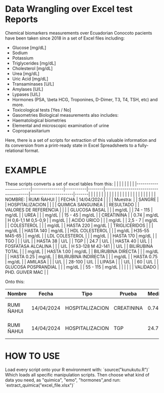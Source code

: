 # Data Wrangling over Excel test Reports

Chemical biomarkers measurements over Ecuadorian Conocoto pacients have been taken since 2018 in a set of Excel files including:
 - Glucose [mg/dL]
 - Sodium 
 - Potassium
 - Triglycerides [mg/dL]
 - Cholesterol [mg/dL]
 - Urea [mg/dL]
 - Uric Acid [mg/dL]
 - Transaminases [U/L]
 - Amylases [U/L]
 - Lypases [U/L]
 - Hormones (PSA, \beta HCG, Troponines, D-Dimer, T3, T4, TSH, etc) and more.
 - Toxicological tests [Yes / No]
 - Gasometries
Biological measurements also includes:
- Haematological biometries
- Elemental and microscopic examination of urine
- Coproparasitarium

Here, there is a set of scripts for extraction of this valuable information and its conversion from a print-ready state in Excel Spreadsheets to a fully-relational format.
# EXAMPLE
These scripts converts a set of excel tables from this:
|                        |                |           |        |                                       |                      |       |
|------------------------|----------------|-----------|--------|---------------------------------------|----------------------|-------|
|                        |                |           |        |                                       |                      |       |
|                        |                |           |        |                                       |                      |       |
|                        |                |           |        |                                       |                      |       |
| NOMBRE:                | RUMI ÑAHUI     |           | FECHA  |               14/04/2024              |                      |       |
| Muestra:               |                | SANGRE    |        | HOSPITALIZACION                       |                      |       |
| QUIMICA SANGUINEA      |                | RESULTADO |        |           VALORES DE REFERENCIA       |                      |       |
| GLUCOSA   BASAL        |                |           | mg/dL  |                                       |       74 - 115       | mg/dL |
| UREA                   |                |           | mg/dL  |                                       |        15 - 45       | mg/dL |
| CREATININA             |                |      0.74 | mg/dL  |               H 0,6-1,1    M 0,5-0,9  |                      | mg/dL |
| ACIDO   URICO          |                |           | mg/dL  |                                       |      2,5  -  7       | mg/dL |
| COLESTEROL             |                |           | mg/dL  |                                       |      HASTA  220      | mg/dL |
| TRIGLICERIDOS          |                |           | mg/dL  |                                       |       HASTA 140      | mg/dL |
| HDL   COLESTEROL       |                |           | mg/dL  |                     H35-55  M45-65    |                      | mg/dL |
| LDL   COLESTEROL       |                |           | mg/dL  |                                       |       HASTA 170      | mg/dL |
| TGO                    |                |           | U/L    |                                       |       HASTA  38      | U/L   |
| TGP                    |                |      24.7 | U/L    |                                       |       HASTA  40      | U/L   |
| FOSFATASA   ALCALINA   |                |           | U/L    |                  H 53-128  M 42-141   |                      | U/L   |
| BILIRUBINA   TOTAL     |                |           | mg/dL  |                                       |      HASTA 1.00      | mg/dL |
| BILIRUBINA  DIRECTA    |                |           | mg/dL  |                                       |      HASTA 0.25      | mg/dL |
| BILIRUBINA   INDIRECTA |                |           | mg/dL  |                                       |      HASTA 0.75      | mg/dL |
| AMILASA                |                |           | U/L    |                                       |        28-100        | U/L   |
| LIPASA                 |                |           | U/L    |                                       |          60          | U/L   |
| GLUCOSA   POSPRANDIAL  |                |           | mg/dL  |                                       |       55 - 115       | mg/dL |
|                        |                |           |        | VALIDADO                              | PHD. GUIVER MAC      |       |

Onto this:

| Nombre     | Fecha      | Tipo            | Prueba     | Medicion | Tech            |
|------------|------------|-----------------|------------|----------|-----------------|
| RUMI ÑAHUI | 14/04/2024 | HOSPITALIZACION | CREATININA | 0.74     | PHD. GUIVER MAC |
| RUMI ÑAHUI | 14/04/2024 | HOSPITALIZACION | TGP        | 24.7     | PHD. GUIVER MAC |

# HOW TO USE
Load every script onto your R environment with: 
´source("kunukutu.R")´
Which loads all specific manipulation scripts. Then choose what kind of data you need,  as "quimica", "emo", "hormones",and run:
´extract_quimica("excel_file.xlsx")´
